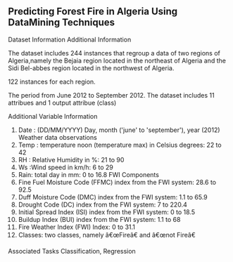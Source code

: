 ## Predicting Forest Fire in Algeria Using DataMining Techniques

Dataset Information
Additional Information

The dataset includes 244 instances that regroup a data of two regions of Algeria,namely the Bejaia region located in the northeast of Algeria and the Sidi Bel-abbes region located in the northwest of Algeria.

122 instances for each region. 

The period from June 2012 to September 2012. 
The dataset includes 11 attribues and 1 output attribue (class)

Additional Variable Information
1. Date : (DD/MM/YYYY) Day, month ('june' to 'september'), year (2012)
Weather data observations 
2. Temp : temperature noon (temperature max)  in Celsius degrees: 22 to 42
3. RH : Relative Humidity in %: 21 to 90 
4. Ws :Wind speed in km/h: 6 to 29 
5. Rain: total day in mm: 0 to 16.8
FWI Components  
6. Fine Fuel Moisture Code (FFMC) index from the FWI system: 28.6 to 92.5 
7. Duff Moisture Code (DMC) index from the FWI system: 1.1 to 65.9 
8. Drought Code (DC) index from the FWI system:  7 to 220.4
9. Initial Spread Index (ISI) index from the FWI system: 0 to 18.5 
10. Buildup Index (BUI) index from the FWI system: 1.1 to 68
11. Fire Weather Index (FWI) Index: 0 to 31.1
12. Classes: two classes, namely   â€œFireâ€ and â€œnot Fireâ€

Associated Tasks
Classification, Regression

